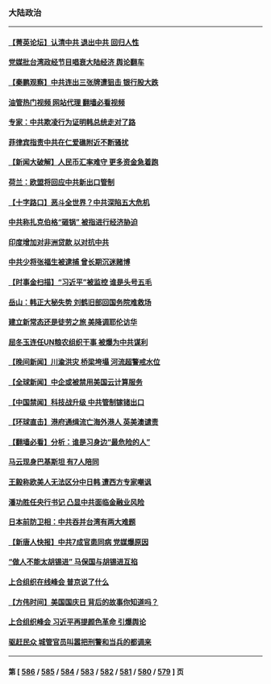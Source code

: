 ### 大陆政治
---
#### [【菁英论坛】认清中共 退出中共 回归人性](../../pages/ncid277/n14029094.md?07060845) 
#### [党媒批台湾政经节目唱衰大陆经济 舆论翻车](../../pages/ncid277/n14029066.md?07060845) 
#### [【秦鹏观察】中共连出三张牌遭狙击 银行股大跌](../../pages/ncid277/n14028999.md?07060845) 
#### [油管热门视频 网站代理 翻墙必看视频](http://138.2.39.72:81/youtube.html?epic-marker?07060845)
#### [专家：中共欺凌行为证明韩总统走对了路](../../pages/ncid277/n14029064.md?07060845) 
#### [菲律宾指责中共在仁爱礁附近不断骚扰](../../pages/ncid277/n14029026.md?07060845) 
#### [【新闻大破解】人民币汇率难守 更多资金急着跑](../../pages/ncid277/n14028961.md?07060845) 
#### [荷兰：欧盟将回应中共新出口管制](../../pages/ncid277/n14029001.md?07060845) 
#### [【十字路口】恶斗全世界？中共深陷五大危机](../../pages/ncid277/n14028830.md?07060845) 
#### [中共称扎克伯格“砸锅” 被指进行经济胁迫](../../pages/ncid277/n14028986.md?07060845) 
#### [印度增加对非洲贷款 以对抗中共](../../pages/ncid277/n14028883.md?07060845) 
#### [中共少将张福生被逮捕 曾长期沉迷赌博](../../pages/ncid277/n14028966.md?07060845) 
#### [【时事金扫描】“习近平”被监控 谁是头号五毛](../../pages/ncid277/n14028879.md?07060845) 
#### [岳山：韩正大秘失势 刘鹤旧部回国务院难救场](../../pages/ncid277/n14028683.md?07060845) 
#### [建立新常态还是徒劳之旅 美降调耶伦访华](../../pages/ncid277/n14028848.md?07060845) 
#### [屈冬玉连任UN粮农组织干事 被爆为中共谋利](../../pages/ncid277/n14028579.md?07060845) 
#### [【晚间新闻】川渝洪灾 桥梁垮塌 河流超警戒水位](../../pages/ncid277/n14028679.md?07060845) 
#### [【全球新闻】中企或被禁用美国云计算服务](../../pages/ncid277/n14028677.md?07060845) 
#### [【中国禁闻】科技战升级 中共管制镓锗出口](../../pages/ncid277/n14028215.md?07060845) 
#### [【环球直击】港府通缉流亡海外港人 英美澳谴责](../../pages/ncid277/n14028294.md?07060845) 
#### [【翻墙必看】分析：谁是习身边“最危险的人”](../../pages/ncid277/n14028514.md?07060845) 
#### [马云现身巴基斯坦 有7人陪同](../../pages/ncid277/n14028441.md?07060845) 
#### [王毅称欧美人无法区分中日韩 遭西方专家嘲讽](../../pages/ncid277/n14028412.md?07060845) 
#### [潘功胜任央行书记 凸显中共面临金融业风险](../../pages/ncid277/n14028349.md?07060845) 
#### [日本前防卫相：中共吞并台湾有两大难题](../../pages/ncid277/n14027971.md?07060845) 
#### [【新唐人快报】中共7成官患同病 党媒爆原因](../../pages/ncid277/n14028281.md?07060845) 
#### [“做人不能太胡锡进” 马保国与胡锡进互掐](../../pages/ncid277/n14028307.md?07060845) 
#### [上合组织在线峰会 普京说了什么](../../pages/ncid277/n14028208.md?07060845) 
#### [【方伟时间】美国国庆日 背后的故事你知道吗？](../../pages/ncid277/n14027714.md?07060845) 
#### [上合组织峰会 习近平再提颜色革命 引爆舆论](../../pages/ncid277/n14028256.md?07060845) 
#### [驱赶民众 城管官员叫嚣把刑警和当兵的都调来](../../pages/ncid277/n14027966.md?07060845) 

---
#### 第 [ [586](./586.md?07060845) / [585](./585.md?07060845) / [584](./584.md?07060845) / [583](./583.md?07060845) / [582](./582.md?07060845) / [581](./581.md?07060845) / [580](./580.md?07060845) / [579](./579.md?07060845) ] 页
